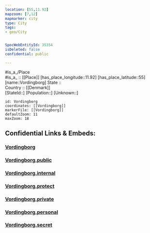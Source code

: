 ```yaml
---
location: [55,11.92] 
mapzoom: [7,12] 
mapmarker: city 
type: City
tags:
- geo/City


SpocWebEntityId: 35354
isDeleted: false
confidential: public

---
```

#is_a_/Place  
#is_a_ :: [[Place]] 
[has_place_longitude::11.92] 
[has_place_latitude::55] 
[name::Vordingborg] 
State ::  
Country :: [[Denmark]]  
[StateId::] 
[Population::] 
[Unknown::] 


```leaflet
id: Vordingborg
coordinates: [[Vordingborg]] 
markerFile: [[Vordingborg]] 
defaultZoom: 11 
maxZoom: 18
```


## Confidential Links & Embeds: 

### [Vordingborg](/_Standards/Earth/Continent/Europe/Europe~North/Denmark/City/Vordingborg.md) 

### [Vordingborg.public](/_public/Earth/Continent/Europe/Europe~North/Denmark/City/Vordingborg.public.md) 

### [Vordingborg.internal](/_internal/Earth/Continent/Europe/Europe~North/Denmark/City/Vordingborg.internal.md) 

### [Vordingborg.protect](/_protect/Earth/Continent/Europe/Europe~North/Denmark/City/Vordingborg.protect.md) 

### [Vordingborg.private](/_private/Earth/Continent/Europe/Europe~North/Denmark/City/Vordingborg.private.md) 

### [Vordingborg.personal](/_personal/Earth/Continent/Europe/Europe~North/Denmark/City/Vordingborg.personal.md) 

### [Vordingborg.secret](/_secret/Earth/Continent/Europe/Europe~North/Denmark/City/Vordingborg.secret.md)

